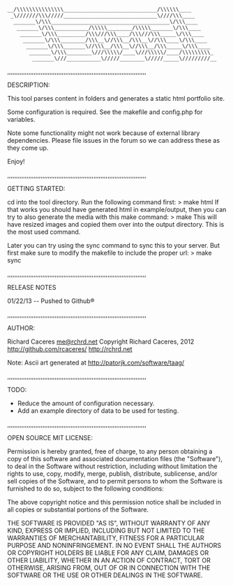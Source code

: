 
    __/\\\\\\\\\\\\\\\______________________________/\\\\\\____        
     _\///////\\\/////______________________________\////\\\____       
      _______\/\\\______________________________________\/\\\____      
       _______\/\\\___________/\\\\\________/\\\\\_______\/\\\____     
        _______\/\\\_________/\\\///\\\____/\\\///\\\_____\/\\\____    
         _______\/\\\________/\\\__\//\\\__/\\\__\//\\\____\/\\\____   
          _______\/\\\_______\//\\\__/\\\__\//\\\__/\\\_____\/\\\____  
           _______\/\\\________\///\\\\\/____\///\\\\\/____/\\\\\\\\\_ 
            _______\///___________\/////________\/////_____\/////////__
                                                                                   
,,,,,,,,,,,,,,,,,,,,,,,,,,,,,,,,,,,,,,,,,,,,,,,,,,,,,,,,,,,,,,,,,,,,,,,,,,,,,,,

DESCRIPTION:

This tool parses content in folders and generates a static html portfolio site.

Some configuration is required. See the makefile and config.php for variables.

Note some functionality might not work because of external library dependencies.
Please file issues in the forum so we can address these as they come up.

Enjoy!

,,,,,,,,,,,,,,,,,,,,,,,,,,,,,,,,,,,,,,,,,,,,,,,,,,,,,,,,,,,,,,,,,,,,,,,,,,,,,,,

GETTING STARTED:


cd into the tool directory. Run the following command first:
	> make html 
If that works you should have generated html in example/output, then you can try
to also generate the media with this make command:
	> make 
This will have resized images and copied them over into the output directory. 
This is the most used command.

Later you can try using the sync command to sync this to your server. But first 
make sure to modify the makefile to include the proper url:
	> make sync
	


,,,,,,,,,,,,,,,,,,,,,,,,,,,,,,,,,,,,,,,,,,,,,,,,,,,,,,,,,,,,,,,,,,,,,,,,,,,,,,,

RELEASE NOTES 

01/22/13 -- Pushed to Github®

,,,,,,,,,,,,,,,,,,,,,,,,,,,,,,,,,,,,,,,,,,,,,,,,,,,,,,,,,,,,,,,,,,,,,,,,,,,,,,,

AUTHOR:

Richard Caceres <me@rchrd.net>
Copyright Richard Caceres, 2012
http://github.com/rcaceres/
http://rchrd.net

Note: Ascii art generated at http://patorjk.com/software/taag/


,,,,,,,,,,,,,,,,,,,,,,,,,,,,,,,,,,,,,,,,,,,,,,,,,,,,,,,,,,,,,,,,,,,,,,,,,,,,,,,

TODO:

- Reduce the amount of configuration necessary.
- Add an example directory of data to be used for testing.

,,,,,,,,,,,,,,,,,,,,,,,,,,,,,,,,,,,,,,,,,,,,,,,,,,,,,,,,,,,,,,,,,,,,,,,,,,,,,,,

OPEN SOURCE MIT LICENSE:

Permission is hereby granted, free of charge, to any person obtaining a copy
of this software and associated documentation files (the "Software"), to deal
in the Software without restriction, including without limitation the rights
to use, copy, modify, merge, publish, distribute, sublicense, and/or sell
copies of the Software, and to permit persons to whom the Software is
furnished to do so, subject to the following conditions:

The above copyright notice and this permission notice shall be included in all
copies or substantial portions of the Software.

THE SOFTWARE IS PROVIDED "AS IS", WITHOUT WARRANTY OF ANY KIND, EXPRESS OR
IMPLIED, INCLUDING BUT NOT LIMITED TO THE WARRANTIES OF MERCHANTABILITY,
FITNESS FOR A PARTICULAR PURPOSE AND NONINFRINGEMENT. IN NO EVENT SHALL THE
AUTHORS OR COPYRIGHT HOLDERS BE LIABLE FOR ANY CLAIM, DAMAGES OR OTHER
LIABILITY, WHETHER IN AN ACTION OF CONTRACT, TORT OR OTHERWISE, ARISING FROM,
OUT OF OR IN CONNECTION WITH THE SOFTWARE OR THE USE OR OTHER DEALINGS IN THE
SOFTWARE.

